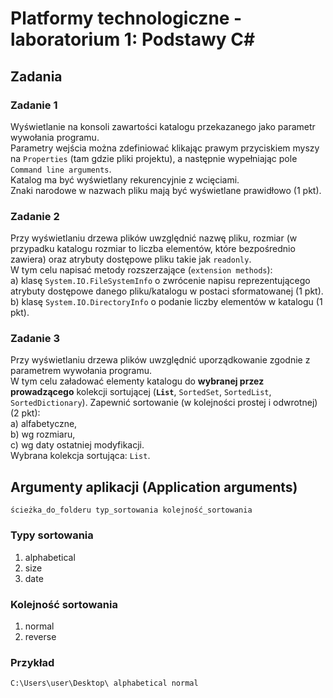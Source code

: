 # Platformy technologiczne - laboratorium 1: Podstawy C#
## Zadania
### Zadanie 1
Wyświetlanie na konsoli zawartości katalogu przekazanego jako parametr wywołania programu.  
Parametry wejścia można zdefiniować klikając prawym przyciskiem myszy na `Properties` (tam gdzie pliki projektu), a następnie wypełniając pole `Command line arguments`.  
Katalog ma być wyświetlany rekurencyjnie z wcięciami.  
Znaki narodowe w nazwach pliku mają być wyświetlane prawidłowo (1 pkt).

### Zadanie 2
Przy wyświetlaniu drzewa plików uwzględnić nazwę pliku, rozmiar (w przypadku katalogu rozmiar to liczba elementów, które bezpośrednio zawiera) oraz atrybuty dostępowe pliku takie jak `readonly`.  
W tym celu napisać metody rozszerzające (`extension methods`):  
a) klasę `System.IO.FileSystemInfo` o zwrócenie napisu reprezentującego atrybuty dostępowe danego pliku/katalogu w postaci sformatowanej (1 pkt).  
b) klasę `System.IO.DirectoryInfo` o podanie liczby elementów w katalogu (1 pkt).

### Zadanie 3
Przy wyświetlaniu drzewa plików uwzględnić uporządkowanie zgodnie z parametrem wywołania programu.  
W tym celu załadować elementy katalogu do **wybranej przez prowadzącego** kolekcji sortującej (**`List`**, `SortedSet`, `SortedList`, `SortedDictionary`). Zapewnić sortowanie (w kolejności prostej i odwrotnej) (2 pkt):  
a) alfabetyczne,  
b) wg rozmiaru,  
c) wg daty ostatniej modyfikacji.  
Wybrana kolekcja sortująca: `List`.

## Argumenty aplikacji (Application arguments)
```
ścieżka_do_folderu typ_sortowania kolejność_sortowania
```
### Typy sortowania
1. alphabetical
2. size
3. date

### Kolejność sortowania
1. normal
2. reverse

### Przykład
```
C:\Users\user\Desktop\ alphabetical normal
```
